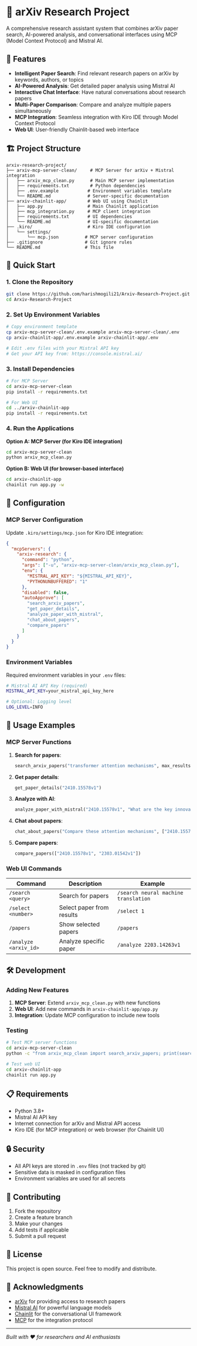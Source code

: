 # 🔬 arXiv Research Project

A comprehensive research assistant system that combines arXiv paper search, AI-powered analysis, and conversational interfaces using MCP (Model Context Protocol) and Mistral AI.

## 🌟 Features

- **Intelligent Paper Search**: Find relevant research papers on arXiv by keywords, authors, or topics
- **AI-Powered Analysis**: Get detailed paper analysis using Mistral AI
- **Interactive Chat Interface**: Have natural conversations about research papers
- **Multi-Paper Comparison**: Compare and analyze multiple papers simultaneously
- **MCP Integration**: Seamless integration with Kiro IDE through Model Context Protocol
- **Web UI**: User-friendly Chainlit-based web interface

## 🏗️ Project Structure

```
arxiv-research-project/
├── arxiv-mcp-server-clean/     # MCP Server for arXiv + Mistral integration
│   ├── arxiv_mcp_clean.py      # Main MCP server implementation
│   ├── requirements.txt        # Python dependencies
│   ├── .env.example           # Environment variables template
│   └── README.md              # Server-specific documentation
├── arxiv-chainlit-app/        # Web UI using Chainlit
│   ├── app.py                 # Main Chainlit application
│   ├── mcp_integration.py     # MCP client integration
│   ├── requirements.txt       # UI dependencies
│   └── README.md              # UI-specific documentation
├── .kiro/                     # Kiro IDE configuration
│   └── settings/
│       └── mcp.json          # MCP server configuration
├── .gitignore                # Git ignore rules
└── README.md                 # This file
```

## 🚀 Quick Start

### 1. Clone the Repository

```bash
git clone https://github.com/harishmogili21/Arxiv-Research-Project.git
cd Arxiv-Research-Project
```

### 2. Set Up Environment Variables

```bash
# Copy environment template
cp arxiv-mcp-server-clean/.env.example arxiv-mcp-server-clean/.env
cp arxiv-chainlit-app/.env.example arxiv-chainlit-app/.env

# Edit .env files with your Mistral API key
# Get your API key from: https://console.mistral.ai/
```

### 3. Install Dependencies

```bash
# For MCP Server
cd arxiv-mcp-server-clean
pip install -r requirements.txt

# For Web UI
cd ../arxiv-chainlit-app
pip install -r requirements.txt
```

### 4. Run the Applications

**Option A: MCP Server (for Kiro IDE integration)**
```bash
cd arxiv-mcp-server-clean
python arxiv_mcp_clean.py
```

**Option B: Web UI (for browser-based interface)**
```bash
cd arxiv-chainlit-app
chainlit run app.py -w
```

## 🔧 Configuration

### MCP Server Configuration

Update `.kiro/settings/mcp.json` for Kiro IDE integration:

```json
{
  "mcpServers": {
    "arxiv-research": {
      "command": "python",
      "args": ["-u", "arxiv-mcp-server-clean/arxiv_mcp_clean.py"],
      "env": {
        "MISTRAL_API_KEY": "${MISTRAL_API_KEY}",
        "PYTHONUNBUFFERED": "1"
      },
      "disabled": false,
      "autoApprove": [
        "search_arxiv_papers",
        "get_paper_details",
        "analyze_paper_with_mistral",
        "chat_about_papers",
        "compare_papers"
      ]
    }
  }
}
```

### Environment Variables

Required environment variables in your `.env` files:

```bash
# Mistral AI API Key (required)
MISTRAL_API_KEY=your_mistral_api_key_here

# Optional: Logging level
LOG_LEVEL=INFO
```

## 🎯 Usage Examples

### MCP Server Functions

1. **Search for papers**:
   ```python
   search_arxiv_papers("transformer attention mechanisms", max_results=5)
   ```

2. **Get paper details**:
   ```python
   get_paper_details("2410.15578v1")
   ```

3. **Analyze with AI**:
   ```python
   analyze_paper_with_mistral("2410.15578v1", "What are the key innovations?")
   ```

4. **Chat about papers**:
   ```python
   chat_about_papers("Compare these attention mechanisms", ["2410.15578v1", "2303.01542v1"])
   ```

5. **Compare papers**:
   ```python
   compare_papers(["2410.15578v1", "2303.01542v1"])
   ```

### Web UI Commands

| Command | Description | Example |
|---------|-------------|---------|
| `/search <query>` | Search for papers | `/search neural machine translation` |
| `/select <number>` | Select paper from results | `/select 1` |
| `/papers` | Show selected papers | `/papers` |
| `/analyze <arxiv_id>` | Analyze specific paper | `/analyze 2203.14263v1` |

## 🛠️ Development

### Adding New Features

1. **MCP Server**: Extend `arxiv_mcp_clean.py` with new functions
2. **Web UI**: Add new commands in `arxiv-chainlit-app/app.py`
3. **Integration**: Update MCP configuration to include new tools

### Testing

```bash
# Test MCP server functions
cd arxiv-mcp-server-clean
python -c "from arxiv_mcp_clean import search_arxiv_papers; print(search_arxiv_papers('test'))"

# Test web UI
cd arxiv-chainlit-app
chainlit run app.py
```

## 📋 Requirements

- Python 3.8+
- Mistral AI API key
- Internet connection for arXiv and Mistral API access
- Kiro IDE (for MCP integration) or web browser (for Chainlit UI)

## 🔒 Security

- All API keys are stored in `.env` files (not tracked by git)
- Sensitive data is masked in configuration files
- Environment variables are used for all secrets

## 🤝 Contributing

1. Fork the repository
2. Create a feature branch
3. Make your changes
4. Add tests if applicable
5. Submit a pull request

## 📄 License

This project is open source. Feel free to modify and distribute.

## 🙏 Acknowledgments

- [arXiv](https://arxiv.org/) for providing access to research papers
- [Mistral AI](https://mistral.ai/) for powerful language models
- [Chainlit](https://chainlit.io/) for the conversational UI framework
- [MCP](https://modelcontextprotocol.io/) for the integration protocol

---

*Built with ❤️ for researchers and AI enthusiasts*